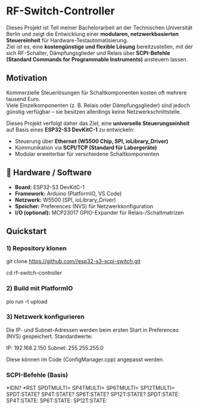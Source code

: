 # RF-Switch-Controller


Dieses Projekt ist Teil meiner Bachelorarbeit an der Technischen Universität Berlin und zeigt die Entwicklung einer **modularen, netzwerkbasierten Steuereinheit** für Hardware-Testautomatisierung.  
Ziel ist es, eine **kostengünstige und flexible Lösung** bereitzustellen, mit der sich RF-Schalter, Dämpfungsglieder und Relais über **SCPI-Befehle (Standard Commands for Programmable Instruments)** ansteuern lassen.

## Motivation
Kommerzielle Steuerlösungen für Schaltkomponenten kosten oft mehrere tausend Euro.  
Viele Einzelkomponenten (z. B. Relais oder Dämpfungsglieder) sind jedoch günstig verfügbar – sie besitzen allerdings keine Netzwerkschnittstelle.

Dieses Projekt verfolgt daher das Ziel, eine **universelle Steuerungseinheit** auf Basis eines **ESP32-S3 DevKitC-1** zu entwickeln:
- Steuerung über **Ethernet (W5500 Chip, SPI, ioLibrary_Driver)**
- Kommunikation via **SCPI/TCP (Standard für Laborgeräte)**
- Modular erweiterbar für verschiedene Schaltkomponenten

## 🔌 Hardware / Software
- **Board:** ESP32-S3 DevKitC-1  
- **Framework:** Arduino (PlatformIO, VS Code)  
- **Netzwerk:** W5500 (SPI, ioLibrary_Driver)  
- **Speicher:** Preferences (NVS) für Netzwerkkonfiguration  
- **I/O (optional):** MCP23017 GPIO-Expander für Relais-/Schaltmatrizen

## Quickstart

### 1) Repository klonen

git clone [https://github.com/<dein-user>/esp32-s3-scpi-switch.git](https://github.com/LinSon8/-RF-Switch-Controller-.git)

cd rf-switch-controller

### 2) Build mit PlatformIO

pio run -t upload

### 3) Netzwerk konfigurieren

Die IP- und Subnet-Adressen werden beim ersten Start in Preferences (NVS) gespeichert.
Standardwerte:

IP: 192.168.2.150
Subnet: 255.255.255.0

Diese können im Code (ConfigManager.cpp) angepasst werden.


### SCPI-Befehle (Basis)

*IDN?
*RST
SPDTMULTI=
SP4TMULTI=
SP6TMULTI=
SP12TMULTI=
SPDT:STATE?
SP4T:STATE?
SP6T:STATE?
SP12T:STATE?
SPDT:STATE:
SP4T:STATE:
SP6T:STATE:
SP12T:STATE:
